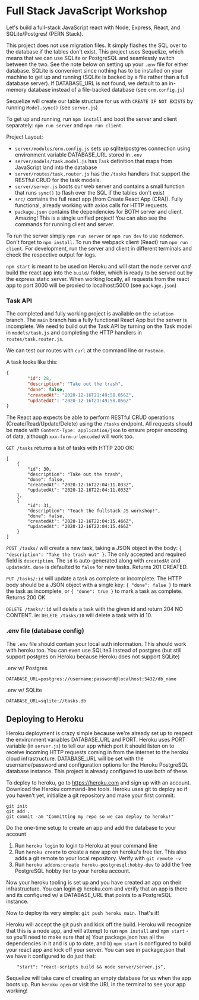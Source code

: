 # Full Stack JavaScript Workshop

Let's build a full-stack JavaScript react with Node, Express, React, and SQLite/Postgres! (PERN Stack).

This project does not use migration files. It simply flashes the SQL over to the database if the tables don't exist.
This project uses Sequelize, which means that we can use SQLite or PostgreSQL and seamlessly switch between the two. 
See the note below on setting up your `.env` file for either database. SQLite is convenient since nothing has to 
be installed on your machine to get up and running (SQLite is backed by a file rather than a full database server).
If DATABASE_URL is not found, we default to an in-memory database instead of a file-backed database (see `orm.config.js`)

Sequelize will create our table structure for us with `CREATE IF NOT EXISTS` by running `Model.sync()` (see `server.js`)

To get up and running, run `npm install` and boot the server and client separately: `npm run server` and `npm run client`.

Project Layout:
  - `server/modules/orm.config.js` sets up sqlite/postgres connection using environment variable DATABASE_URL stored in `.env`
  - `server/models/task.model.js` has `Task` definition that maps from JavaScript land into the database
  - `server/routes/task.router.js` has the `/tasks` handlers that support the RESTful CRUD for the task models.
  - `server/server.js` boots our web server and contains a small function that runs `sync()` to flash over the SQL if the tables don't exist
  - `src/` contains the full react app (from Create React App (CRA)). Fully functional, already working with axios calls for HTTP requests.
  - `package.json` contains the dependencies for BOTH server and client. Amazing! This is a single unified project! You can also
    see the commands for running client and server.

To run the server simply `npm run server` or `npm run dev` to use nodemon. Don't forget to `npm install`.
To run the webpack client (React) run `npm run client`. For development, run the server and client in different terminals and
check the respective output for logs.

`npm start` is meant to be used on Heroku and will start the node server *and* build the react app into the `build/` folder,
which is ready to be served out by the express static server. When working locally, all requests from the react app to
port 3000 will be proxied to localhost:5000 (see `package.json`)

### Task API

The completed and fully working project is available on the `solution` branch. The `main` branch has
a fully functional React App but the server is incomplete. We need to build out the Task API by 
turning on the Task model in `models/task.js` and completing the HTTP handlers in `routes/task.router.js`.

We can test our routes with `curl` at the command line or `Postman`.

A task looks like this:
``` JSON
{
        "id": 28,
        "description": "Take out the trash",
        "done": false,
        "createdAt": "2020-12-16T21:49:58.056Z",
        "updatedAt": "2020-12-16T21:49:58.056Z"
}
```

The React app expects be able to perform RESTful CRUD operations (Create/Read/Update/Delete) using 
the `/tasks` endpoint. All requests should be made with `Content-Type: application/json` to ensure
proper encoding of data, although `xxx-form-urlencoded` will work too.

`GET /tasks` returns a list of tasks with HTTP 200 OK:
```
[
    {
        "id": 30,
        "description": "Take out the trash",
        "done": false,
        "createdAt": "2020-12-16T22:04:11.033Z",
        "updatedAt": "2020-12-16T22:04:11.033Z"
    },
    {
        "id": 31,
        "description": "Teach the fullstack JS workshop!",
        "done": false,
        "createdAt": "2020-12-16T22:04:15.466Z",
        "updatedAt": "2020-12-16T22:04:15.466Z"
    }
]
```

`POST /tasks/` will create a new task, taking a JSON object in the body: `{ "description": "Take the trash out" }`.
The only accepted and required field is `description`. The `id` is auto-generated along with 
`createdAt` and `updatedAt`. `done` is defaulted to `false` for new tasks. Returns 201 CREATED.

`PUT /tasks/:id` will update a task as complete or incomplete. The HTTP body should be a JSON 
object with a single key: `{ "done": false }` to mark the task as incomplete, or `{ "done": true }`
to mark a task as complete. Returns 200 OK.

`DELETE /tasks/:id` will delete a task with the given id and return 204 NO CONTENT. 
ie: `DELETE /tasks/10` will delete a task with id 10.

### .env file (database config)

The `.env` file should contain your local auth information. This should work with heroku too. You can even 
use SQLite3 instead of postgres (but still support postgres on Heroku because Heroku does not support SQLite)

.env w/ Postgres
```
DATABASE_URL=postgres://username:password@localhost:5432/db_name
```

.env w/ SQLite
```
DATABASE_URL=sqlite://tasks.db
```

## Deploying to Heroku

Heroku deployment is crazy simple because we're already set up to respect the environment variables DATABASE_URL and PORT.
Heroku uses PORT variable (in `server.js`) to tell our app which port it should listen on to receive incoming HTTP requests
coming in from the internet to the heroku cloud infrastructure. DATABASE_URL will be set with the username/password and 
configuration options for the Heroku PostgreSQL database instance. This project is already configured to use both of these.

To deploy to heroku, go to https://heroku.com and sign up with an account. Download the Heroku command-line tools. Heroku
uses git to deploy so if you haven't yet, initialize a git repository and make your first commit:

```
git init
git add .
git commit -am "Committing my repo so we can deploy to heroku!"
```

Do the one-time setup to create an app and add the database to your account
1. Run `heroku login` to login to Heroku at your command line
2. Run `heroku create` to create a new app on heroku's free tier. This also adds a git remote to your
  local repository. Verify with `git remote -v`
3. Run `heroku addons:create heroku-postgresql:hobby-dev` to add the free PostgreSQL hobby tier to your heroku account.

Now your heroku tooling is set up and you have created an app on their infrastructure. You can login @ heroku.com
and verify that an app is there and its configured w/ a DATABASE_URL that points to a PostgreSQL instance.

Now to deploy its very simple: `git push heroku main`. That's it!

Heroku will accept the git push and kick off the build. Heroku will recognize that this is a node app, 
and will attempt to run `npm install` and `npm start` - so you'll need to make sure that a) Your package.json
has all the dependencies in it and is up to date, and b) `npm start` is configured to build your react app and
kick off your server. You can see in package.json that we have it configured to do just that: 
```
    "start": "react-scripts build && node server/server.js",
```

Sequelize will take care of creating an empty database for us when the app boots up. Run `heroku open` or visit 
the URL in the terminal to see your app working!